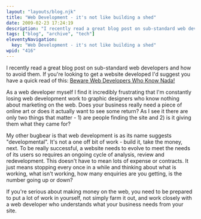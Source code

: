 ```yaml
---
layout: "layouts/blog.njk"
title: "Web Development - it's not like building a shed"
date: 2009-02-23 17:24:19
description: "I recently read a great blog post on sub-standard web developers and how to avoid them"
tags: ["blog", "archive", "tech"]
eleventyNavigation:
  key: "Web Development - it's not like building a shed"
wpid: "416"
---
```


I recently read a great blog post on sub-standard web developers and how to avoid them. If you're looking to get a website developed I'd suggest you have a quick read of this: <a href="https://www.marketingtom.com/2009/02/beware-web-developers-who-know-nada.html" target="_blank">Beware Web Developers Who Know Nada!</a>

As a web developer myself I find it incredibly frustrating that I'm constantly losing web development work to graphic designers who know nothing about marketing on the web. Does your business really need a piece of online art or does it actually want to see some return? As I see it there are only two things that matter - 1) are people finding the site and 2) is it giving them what they came for?

My other bugbear is that web development is as its name suggests "developmental". It's not a one off bit of work - build it, take the money, next. To be really successful, a website needs to evolve to meet the needs of its users so requires an ongoing cycle of analysis, review and redevelopment. This doesn't have to mean lots of expense or contracts. It just means stopping every once in a while and thinking about what is working, what isn't working, how many enquiries are you getting, is the number going up or down?

If you're serious about making money on the web, you need to be prepared to put a lot of work in yourself, not simply farm it out, and work closely with a web developer who understands what your business needs from your site.
